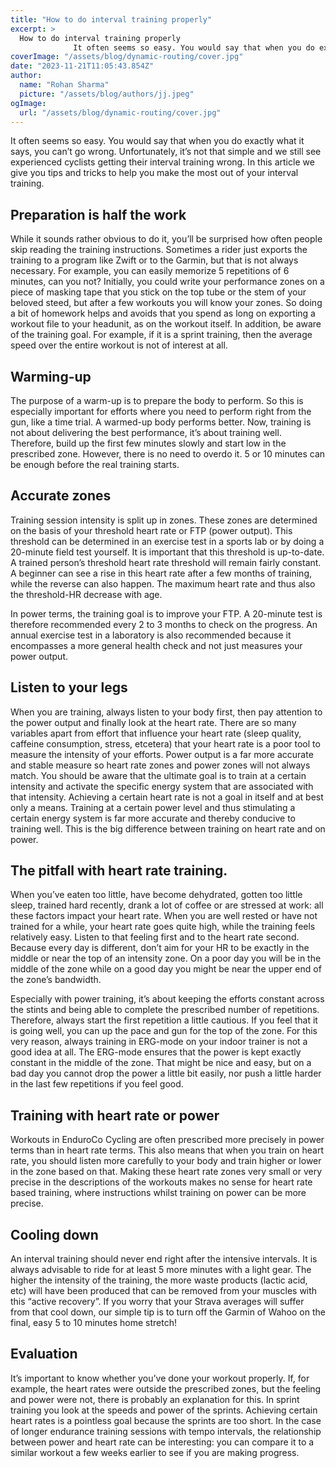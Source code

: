 ```yaml
---
title: "How to do interval training properly"
excerpt: >
  How to do interval training properly
              It often seems so easy. You would say that when you do exactly what it says, you can’t go wrong. Unfortunately, it’s not that simple and we still see e
coverImage: "/assets/blog/dynamic-routing/cover.jpg"
date: "2023-11-21T11:05:43.854Z"
author:
  name: "Rohan Sharma"
  picture: "/assets/blog/authors/jj.jpeg"
ogImage:
  url: "/assets/blog/dynamic-routing/cover.jpg"
---
```


It often seems so easy. You would say that when you do exactly what it says, you can’t go wrong. Unfortunately, it’s not that simple and we still see experienced cyclists getting their interval training wrong. In this article we give you tips and tricks to help you make the most out of your interval training.


## Preparation is half the work

While it sounds rather obvious to do it, you’ll be surprised how often people skip reading the training instructions. Sometimes a rider just exports the training to a program like Zwift or to the Garmin, but that is not always necessary. For example, you can easily memorize 5 repetitions of 6 minutes, can you not? Initially, you could write your performance zones on a piece of masking tape that you stick on the top tube or the stem of your beloved steed, but after a few workouts you will know your zones. So doing a bit of homework helps and avoids that you spend as long on exporting a workout file to your headunit, as on the workout itself. In addition, be aware of the training goal. For example, if it is a sprint training, then the average speed over the entire workout is not of interest at all.


## Warming-up

The purpose of a warm-up is to prepare the body to perform. So this is especially important for efforts where you need to perform right from the gun, like a time trial. A warmed-up body performs better. Now, training is not about delivering the best performance, it’s about training well. Therefore, build up the first few minutes slowly and start low in the prescribed zone. However, there is no need to overdo it. 5 or 10 minutes can be enough before the real training starts.


## Accurate zones

Training session intensity is split up in zones. These zones are determined on the basis of your threshold heart rate or FTP (power output). This threshold can be determined in an exercise test in a sports lab or by doing a 20-minute field test yourself. It is important that this threshold is up-to-date. A trained person’s threshold heart rate threshold will remain fairly constant. A beginner can see a rise in this heart rate after a few months of training, while the reverse can also happen. The maximum heart rate and thus also the threshold-HR decrease with age.


In power terms, the training goal is to improve your FTP. A 20-minute test is therefore recommended every 2 to 3 months to check on the progress. An annual exercise test in a laboratory is also recommended because it encompasses a more general health check and not just measures your power output.


## Listen to your legs

When you are training, always listen to your body first, then pay attention to the power output and finally look at the heart rate. There are so many variables apart from effort that influence your heart rate (sleep quality, caffeine consumption, stress, etcetera) that your heart rate is a poor tool to measure the intensity of your efforts. Power output is a far more accurate and stable measure so heart rate zones and power zones will not always match. You should be aware that the ultimate goal is to train at a certain intensity and activate the specific energy system that are associated with that intensity. Achieving a certain heart rate is not a goal in itself and at best only a means. Training at a certain power level and thus stimulating a certain energy system is far more accurate and thereby conducive to training well. This is the big difference between training on heart rate and on power.


## The pitfall with heart rate training.

When you’ve eaten too little, have become dehydrated, gotten too little sleep, trained hard recently, drank a lot of coffee or are stressed at work: all these factors impact your heart rate. When you are well rested or have not trained for a while, your heart rate goes quite high, while the training feels relatively easy. Listen to that feeling first and to the heart rate second. Because every day is different, don’t aim for your HR to be exactly in the middle or near the top of an intensity zone. On a poor day you will be in the middle of the zone while on a good day you might be near the upper end of the zone’s bandwidth.


Especially with power training, it’s about keeping the efforts constant across the stints and being able to complete the prescribed number of repetitions. Therefore, always start the first repetition a little cautious. If you feel that it is going well, you can up the pace and gun for the top of the zone. For this very reason, always training in ERG-mode on your indoor trainer is not a good idea at all. The ERG-mode ensures that the power is kept exactly constant in the middle of the zone. That might be nice and easy, but on a bad day you cannot drop the power a little bit easily, nor push a little harder in the last few repetitions if you feel good.


## Training with heart rate or power

Workouts in EnduroCo Cycling are often prescribed more precisely in power terms than in heart rate terms. This also means that when you train on heart rate, you should listen more carefully to your body and train higher or lower in the zone based on that. Making these heart rate zones very small or very precise in the descriptions of the workouts makes no sense for heart rate based training, where instructions whilst training on power can be more precise.


## Cooling down

An interval training should never end right after the intensive intervals. It is always advisable to ride for at least 5 more minutes with a light gear. The higher the intensity of the training, the more waste products (lactic acid, etc) will have been produced that can be removed from your muscles with this “active recovery”. If you worry that your Strava averages will suffer from that cool down, our simple tip is to turn off the Garmin of Wahoo on the final, easy 5 to 10 minutes home stretch!


## Evaluation

It’s important to know whether you’ve done your workout properly. If, for example, the heart rates were outside the prescribed zones, but the feeling and power were not, there is probably an explanation for this. In sprint training you look at the speeds and power of the sprints. Achieving certain heart rates is a pointless goal because the sprints are too short. In the case of longer endurance training sessions with tempo intervals, the relationship between power and heart rate can be interesting: you can compare it to a similar workout a few weeks earlier to see if you are making progress.
